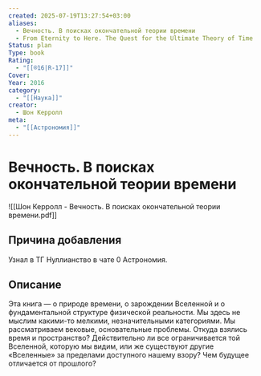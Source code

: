 ```yaml
---
created: 2025-07-19T13:27:54+03:00
aliases:
  - Вечность. В поисках окончательной теории времени
  - From Eternity to Here. The Quest for the Ultimate Theory of Time
Status: plan
Type: book
Rating:
  - "[[®️16|R-17]]"
Cover:
Year: 2016
category:
  - "[[Наука]]"
creator:
  - Шон Керролл
meta:
  - "[[Астрономия]]"
---
```


# Вечность. В поисках окончательной теории времени

![[Шон Керролл - Вечность. В поисках окончательной теории времени.pdf]]






## Причина добавления

Узнал в ТГ Нуллианство в чате 0 Астрономия.


## Описание

Эта книга — о природе времени, о зарождении Вселенной и о фундаментальной структуре физической реальности. Мы здесь не мыслим какими-то мелкими, незначительными категориями. Мы рассматриваем вековые, основательные проблемы. Откуда взялись время и пространство? Действительно ли все ограничивается той Вселенной, которую мы видим, или же существуют другие «Вселенные» за пределами доступного нашему взору? Чем будущее отличается от прошлого?
